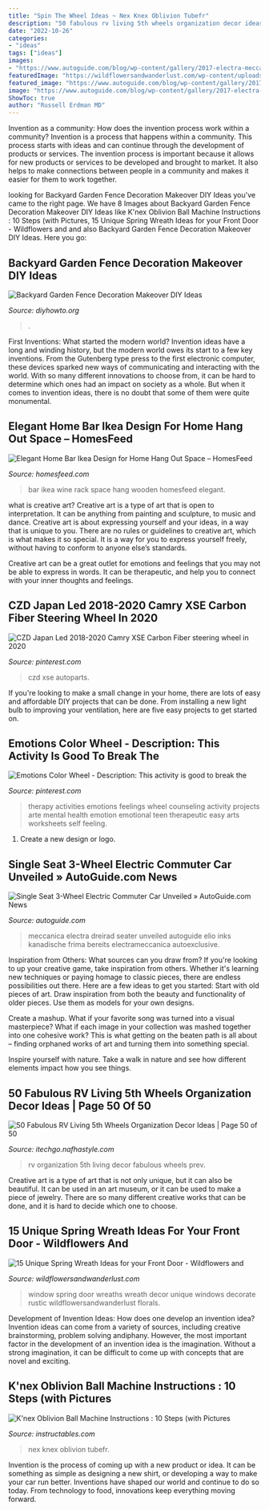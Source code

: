```yaml
---
title: "Spin The Wheel Ideas ~ Nex Knex Oblivion Tubefr"
description: "50 fabulous rv living 5th wheels organization decor ideas"
date: "2022-10-26"
categories:
- "ideas"
tags: ["ideas"]
images:
- "https://www.autoguide.com/blog/wp-content/gallery/2017-electra-meccanica-solo/2017-Solo-EV-23.jpg"
featuredImage: "https://wildflowersandwanderlust.com/wp-content/uploads/2019/03/window.jpg"
featured_image: "https://www.autoguide.com/blog/wp-content/gallery/2017-electra-meccanica-solo/2017-Solo-EV-23.jpg"
image: "https://www.autoguide.com/blog/wp-content/gallery/2017-electra-meccanica-solo/2017-Solo-EV-23.jpg"
ShowToc: true
author: "Russell Erdman MD"
---
```



Invention as a community: How does the invention process work within a community?
Invention is a process that happens within a community. This process starts with ideas and can continue through the development of products or services. The invention process is important because it allows for new products or services to be developed and brought to market. It also helps to make connections between people in a community and makes it easier for them to work together.

	

		
looking for Backyard Garden Fence Decoration Makeover DIY Ideas you've came to the right page. We have 8 Images about Backyard Garden Fence Decoration Makeover DIY Ideas like K&#039;nex Oblivion Ball Machine Instructions : 10 Steps (with Pictures, 15 Unique Spring Wreath Ideas for your Front Door - Wildflowers and and also Backyard Garden Fence Decoration Makeover DIY Ideas. Here you go:
		
    
## Backyard Garden Fence Decoration Makeover DIY Ideas

<img loading=lazy src="https://www.diyhowto.org/wp-content/uploads/DIY-Metal-Flower-Garden-Fence-Decor-20-Fence-Decoration-Makeover-DIY-Ideas-DIYHowto.jpg" onerror="this.onerror=null;this.src='https://tse3.mm.bing.net/th?id=OIP.CfBWLJtQSjk-m2t2pbmnbwHaLH&amp;pid=15.1';" alt="Backyard Garden Fence Decoration Makeover DIY Ideas">

_Source: diyhowto.org_

>. 

	

First Inventions: What started the modern world?
Invention ideas have a long and winding history, but the modern world owes its start to a few key inventions. From the Gutenberg type press to the first electronic computer, these devices sparked new ways of communicating and interacting with the world. With so many different innovations to choose from, it can be hard to determine which ones had an impact on society as a whole. But when it comes to invention ideas, there is no doubt that some of them were quite monumental.

    
## Elegant Home Bar Ikea Design For Home Hang Out Space – HomesFeed

<img loading=lazy src="https://homesfeed.com/wp-content/uploads/2015/12/adorable-black-wooden-home-bar-ikea-design-with-wine-rack-and-potter-plant-on-wall-racks.jpg" onerror="this.onerror=null;this.src='https://tse3.mm.bing.net/th?id=OIP.Upq-HJn2P4JBMnIV_BJSoAHaJ3&amp;pid=15.1';" alt="Elegant Home Bar Ikea Design for Home Hang Out Space – HomesFeed">

_Source: homesfeed.com_

>bar ikea wine rack space hang wooden homesfeed elegant. 

	

what is creative art?
Creative art is a type of art that is open to interpretation. It can be anything from painting and sculpture, to music and dance. Creative art is about expressing yourself and your ideas, in a way that is unique to you.
There are no rules or guidelines to creative art, which is what makes it so special. It is a way for you to express yourself freely, without having to conform to anyone else’s standards.

Creative art can be a great outlet for emotions and feelings that you may not be able to express in words. It can be therapeutic, and help you to connect with your inner thoughts and feelings.

    
## CZD Japan Led 2018-2020 Camry XSE Carbon Fiber Steering Wheel In 2020

<img loading=lazy src="https://i.pinimg.com/736x/32/71/35/3271351e1c96ad2f1d4c4d738e2f80d7.jpg" onerror="this.onerror=null;this.src='https://tse4.mm.bing.net/th?id=OIP.m78f1FM-L9pfmNJCW-cM1QHaJ9&amp;pid=15.1';" alt="CZD Japan Led 2018-2020 Camry XSE Carbon Fiber steering wheel in 2020">

_Source: pinterest.com_

>czd xse autoparts. 

	

If you're looking to make a small change in your home, there are lots of easy and affordable DIY projects that can be done. From installing a new light bulb to improving your ventilation, here are five easy projects to get started on.

    
## Emotions Color Wheel - Description: This Activity Is Good To Break The

<img loading=lazy src="https://i.pinimg.com/736x/5e/3f/9e/5e3f9e6b660348566c6ee6323f9fbcd6--art-therapy-activities-mental-health-group-therapy-activities.jpg?b=t" onerror="this.onerror=null;this.src='https://tse1.mm.bing.net/th?id=OIP.qyAoW6GH4vtE_PNi9EX5IQAAAA&amp;pid=15.1';" alt="Emotions Color Wheel - Description: This activity is good to break the">

_Source: pinterest.com_

>therapy activities emotions feelings wheel counseling activity projects arte mental health emotion emotional teen therapeutic easy arts worksheets self feeling. 

	

1. Create a new design or logo.

    
## Single Seat 3-Wheel Electric Commuter Car Unveiled » AutoGuide.com News

<img loading=lazy src="https://www.autoguide.com/blog/wp-content/gallery/2017-electra-meccanica-solo/2017-Solo-EV-23.jpg" onerror="this.onerror=null;this.src='https://tse3.mm.bing.net/th?id=OIP.CNdi_atNgjy73ryEo55fZgHaE8&amp;pid=15.1';" alt="Single Seat 3-Wheel Electric Commuter Car Unveiled » AutoGuide.com News">

_Source: autoguide.com_

>meccanica electra dreirad seater unveiled autoguide elio inks kanadische frima bereits electrameccanica autoexclusive. 

	

Inspiration from Others: What sources can you draw from?
If you're looking to up your creative game, take inspiration from others. Whether it's learning new techniques or paying homage to classic pieces, there are endless possibilities out there. Here are a few ideas to get you started: 
Start with old pieces of art. Draw inspiration from both the beauty and functionality of older pieces. Use them as models for your own designs. 

Create a mashup. What if your favorite song was turned into a visual masterpiece? What if each image in your collection was mashed together into one cohesive work? This is what getting on the beaten path is all about – finding orphaned works of art and turning them into something special. 

Inspire yourself with nature. Take a walk in nature and see how different elements impact how you see things.

    
## 50 Fabulous RV Living 5th Wheels Organization Decor Ideas | Page 50 Of 50

<img loading=lazy src="http://itechgo.com/wp-content/uploads/2018/05/Fabulous-RV-Living-5th-Wheels-Organization-Decor-Ideas-50.jpg" onerror="this.onerror=null;this.src='https://tse2.mm.bing.net/th?id=OIP.PhmIN4QdoYy4uhTwGuW-twHaJ4&amp;pid=15.1';" alt="50 Fabulous RV Living 5th Wheels Organization Decor Ideas | Page 50 of 50">

_Source: itechgo.nafhastyle.com_

>rv organization 5th living decor fabulous wheels prev. 

	

Creative art is a type of art that is not only unique, but it can also be beautiful. It can be used in an art museum, or it can be used to make a piece of jewelry. There are so many different creative works that can be done, and it is hard to decide which one to choose.

    
## 15 Unique Spring Wreath Ideas For Your Front Door - Wildflowers And

<img loading=lazy src="https://wildflowersandwanderlust.com/wp-content/uploads/2019/03/window.jpg" onerror="this.onerror=null;this.src='https://tse1.mm.bing.net/th?id=OIP.yEf7KK20mdB1hUnzHmFS2wHaKO&amp;pid=15.1';" alt="15 Unique Spring Wreath Ideas for your Front Door - Wildflowers and">

_Source: wildflowersandwanderlust.com_

>window spring door wreaths wreath decor unique windows decorate rustic wildflowersandwanderlust florals. 

	

Development of Invention Ideas: How does one develop an invention idea?
Invention ideas can come from a variety of sources, including creative brainstorming, problem solving andiphany. However, the most important factor in the development of an invention idea is the imagination. Without a strong imagination, it can be difficult to come up with concepts that are novel and exciting.

    
## K&#039;nex Oblivion Ball Machine Instructions : 10 Steps (with Pictures

<img loading=lazy src="https://cdn.instructables.com/ORIG/FW8/W2WK/HGU2JUIF/FW8W2WKHGU2JUIF.jpg?width=2100" onerror="this.onerror=null;this.src='https://tse4.mm.bing.net/th?id=OIP.mGz53yn1BS2axHwLjbs3XgHaJ1&amp;pid=15.1';" alt="K&#039;nex Oblivion Ball Machine Instructions : 10 Steps (with Pictures">

_Source: instructables.com_

>nex knex oblivion tubefr. 

	

Invention is the process of coming up with a new product or idea. It can be something as simple as designing a new shirt, or developing a way to make your car run better. Inventions have shaped our world and continue to do so today. From technology to food, innovations keep everything moving forward.

